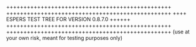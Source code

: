 ++++++++++++++++++++++++++++++++++++++++++++++++
++++++++++++++++++++++++++++++++++++++++++++++++
++++ ESPERS TEST TREE FOR VERSION 0.8.7.0 ++++++
++++++++++++++++++++++++++++++++++++++++++++++++
++++++++++++++++++++++++++++++++++++++++++++++++
(use at your own risk, meant for testing purposes only)
